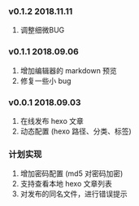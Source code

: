 ### v0.1.2 2018.11.11
1. 调整细微BUG

### v0.1.1 2018.09.06

1. 增加编辑器的 markdown 预览
2. 修复一些小 bug

### v0.0.1 2018.09.03

1. 在线发布 hexo 文章
2. 动态配置 (hexo 路径、分类、标签)

### 计划实现

1. 增加密码配置 (md5 对密码加密)
2. 支持查看本地 hexo 文章列表
3. 对发布的同名文件，进行错误提示
